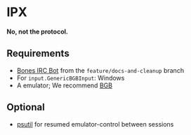 IPX
===

**No, not the protocol.**


## Requirements
- [Bones IRC Bot][bones] from the `feature/docs-and-cleanup` branch
- For `input.GenericBGBInput`: Windows
- A emulator; We recommend [BGB][bgb]

[bones]: https://github.com/404d/Bones-IRCBot
[bgb]: http://bgb.bircd.org/

## Optional
- [psutil][psutil] for resumed emulator-control between sessions

[psutil]:https://code.google.com/p/psutil/
